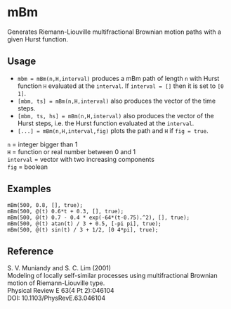 # mBm
Generates Riemann-Liouville multifractional Brownian motion paths with a given Hurst function.

## Usage
* `mbm = mBm(n,H,interval)` produces a mBm path of length `n` with Hurst function `H` evaluated at the `interval`. If `interval = []` then it is set to `[0 1]`.
* `[mbm, ts] = mBm(n,H,interval)` also produces the vector of the time steps.
* `[mbm, ts, hs] = mBm(n,H,interval)` also produces the vector of the Hurst steps, i.e. the Hurst function evaluated at the `interval`.
* `[...] = mBm(n,H,interval,fig)` plots the path and `H` if `fig = true`.

`n` = integer bigger than 1<br>
`H` = function or real number between 0 and 1<br>
`interval` = vector with two increasing components<br>
`fig` = boolean

## Examples
```
mBm(500, 0.8, [], true);
mBm(500, @(t) 0.6*t + 0.3, [], true);
mBm(500, @(t) 0.7 - 0.4 * exp(-64*(t-0.75).^2), [], true);
mBm(500, @(t) atan(t) / 3 + 0.5, [-pi pi], true);
mBm(500, @(t) sin(t) / 3 + 1/2, [0 4*pi], true);
```

## Reference
S. V. Muniandy and S. C. Lim (2001)<br>
Modeling of locally self-similar processes using multifractional Brownian motion of Riemann-Liouville type.<br>
Physical Review E 63(4 Pt 2):046104<br>
DOI: 10.1103/PhysRevE.63.046104
